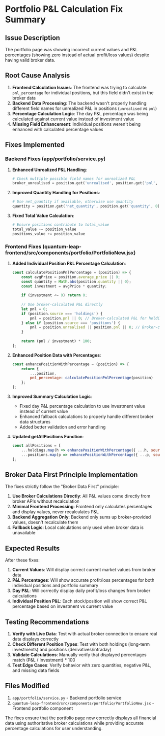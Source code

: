# Portfolio P&L Calculation Fix Summary

## Issue Description
The portfolio page was showing incorrect current values and P&L percentages (showing zero instead of actual profit/loss values) despite having valid broker data.

## Root Cause Analysis
1. **Frontend Calculation Issues**: The frontend was trying to calculate `pnl_percentage` for individual positions, but this field didn't exist in the broker data
2. **Backend Data Processing**: The backend wasn't properly handling different field names for unrealized P&L in positions (`unrealised` vs `pnl`)
3. **Percentage Calculation Logic**: The day P&L percentage was being calculated against current value instead of investment value
4. **Missing Field Enhancement**: Individual positions weren't being enhanced with calculated percentage values

## Fixes Implemented

### Backend Fixes (app/portfolio/service.py)

1. **Enhanced Unrealized P&L Handling**:
   ```python
   # Check multiple possible field names for unrealized P&L
   broker_unrealised = position.get('unrealised', position.get('pnl', 0))
   ```

2. **Improved Quantity Handling for Positions**:
   ```python
   # Use net_quantity if available, otherwise use quantity
   quantity = position.get('net_quantity', position.get('quantity', 0))
   ```

3. **Fixed Total Value Calculation**:
   ```python
   # Ensure positions contribute to total_value
   total_value += position_value
   positions_value += position_value
   ```

### Frontend Fixes (quantum-leap-frontend/src/components/portfolio/PortfolioNew.jsx)

1. **Added Individual Position P&L Percentage Calculation**:
   ```javascript
   const calculatePositionPnlPercentage = (position) => {
       const avgPrice = position.average_price || 0;
       const quantity = Math.abs(position.quantity || 0);
       const investment = avgPrice * quantity;
       
       if (investment <= 0) return 0;
       
       // Use broker-calculated P&L directly
       let pnl = 0;
       if (position.source === 'holdings') {
           pnl = position.pnl || 0; // Broker-calculated P&L for holdings
       } else if (position.source === 'positions') {
           pnl = position.unrealised || position.pnl || 0; // Broker-calculated unrealised P&L
       }
       
       return (pnl / investment) * 100;
   };
   ```

2. **Enhanced Position Data with Percentages**:
   ```javascript
   const enhancePositionWithPercentage = (position) => {
       return {
           ...position,
           pnl_percentage: calculatePositionPnlPercentage(position)
       };
   };
   ```

3. **Improved Summary Calculation Logic**:
   - Fixed day P&L percentage calculation to use investment value instead of current value
   - Enhanced fallback calculations to properly handle different broker data structures
   - Added better validation and error handling

4. **Updated getAllPositions Function**:
   ```javascript
   const allPositions = [
       ...holdings.map(h => enhancePositionWithPercentage({ ...h, source: 'holdings' })),
       ...positions.map(p => enhancePositionWithPercentage({ ...p, source: 'positions' }))
   ];
   ```

## Broker Data First Principle Implementation

The fixes strictly follow the "Broker Data First" principle:

1. **Use Broker Calculations Directly**: All P&L values come directly from broker APIs without recalculation
2. **Minimal Frontend Processing**: Frontend only calculates percentages and display values, never recalculates P&L
3. **Backend Aggregation Only**: Backend only sums up broker-provided values, doesn't recalculate them
4. **Fallback Logic**: Local calculations only used when broker data is unavailable

## Expected Results

After these fixes:

1. **Current Values**: Will display correct current market values from broker data
2. **P&L Percentages**: Will show accurate profit/loss percentages for both individual positions and portfolio summary
3. **Day P&L**: Will correctly display daily profit/loss changes from broker calculations
4. **Individual Position P&L**: Each stock/position will show correct P&L percentage based on investment vs current value

## Testing Recommendations

1. **Verify with Live Data**: Test with actual broker connection to ensure real data displays correctly
2. **Check Different Position Types**: Test with both holdings (long-term investments) and positions (derivatives/intraday)
3. **Validate Calculations**: Manually verify that displayed percentages match (P&L / Investment) * 100
4. **Test Edge Cases**: Verify behavior with zero quantities, negative P&L, and missing data fields

## Files Modified

1. `app/portfolio/service.py` - Backend portfolio service
2. `quantum-leap-frontend/src/components/portfolio/PortfolioNew.jsx` - Frontend portfolio component

The fixes ensure that the portfolio page now correctly displays all financial data using authoritative broker calculations while providing accurate percentage calculations for user understanding.